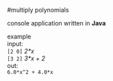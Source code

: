 #multiply polynomials

console application written in **Java**

example    
input:    
```[2 0]``` _2*x_    
```[3 2]``` _3*x + 2_    
out:    
```6.0*x^2 + 4.0*x```
